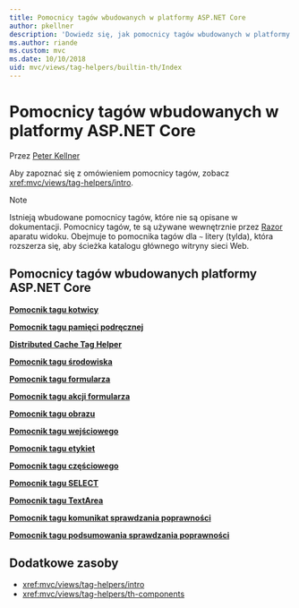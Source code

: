 ```yaml
---
title: Pomocnicy tagów wbudowanych w platformy ASP.NET Core
author: pkellner
description: 'Dowiedz się, jak pomocnicy tagów wbudowanych w platformy ASP.NET Core zwiększyć produktywność.'
ms.author: riande
ms.custom: mvc
ms.date: 10/10/2018
uid: mvc/views/tag-helpers/builtin-th/Index
---
```


# <a name="aspnet-core-built-in-tag-helpers"></a>Pomocnicy tagów wbudowanych w platformy ASP.NET Core

Przez [Peter Kellner](http://peterkellner.net)

Aby zapoznać się z omówieniem pomocnicy tagów, zobacz <xref:mvc/views/tag-helpers/intro>.

> [!NOTE]
> Istnieją wbudowane pomocnicy tagów, które nie są opisane w dokumentacji. Pomocnicy tagów, te są używane wewnętrznie przez [Razor](xref:mvc/views/razor) aparatu widoku. Obejmuje to pomocnika tagów dla `~` litery (tylda), która rozszerza się, aby ścieżka katalogu głównego witryny sieci Web.

## <a name="built-in-aspnet-core-tag-helpers"></a>Pomocnicy tagów wbudowanych platformy ASP.NET Core

**[Pomocnik tagu kotwicy](xref:mvc/views/tag-helpers/builtin-th/anchor-tag-helper)**

**[Pomocnik tagu pamięci podręcznej](xref:mvc/views/tag-helpers/builtin-th/cache-tag-helper)**

**[Distributed Cache Tag Helper](xref:mvc/views/tag-helpers/builtin-th/distributed-cache-tag-helper)**

**[Pomocnik tagu środowiska](xref:mvc/views/tag-helpers/builtin-th/environment-tag-helper)**

[comment]: **[FormActionTagHelper](xref:mvc/views/tag-helpers/builtin-th/form-action-tag-helper)**

**[Pomocnik tagu formularza](xref:mvc/views/working-with-forms#the-form-tag-helper)**

**[Pomocnik tagu akcji formularza](xref:mvc/views/working-with-forms#the-form-action-tag-helper)**

**[Pomocnik tagu obrazu](xref:mvc/views/tag-helpers/builtin-th/image-tag-helper)**

**[Pomocnik tagu wejściowego](xref:mvc/views/working-with-forms#the-input-tag-helper)**

**[Pomocnik tagu etykiet](xref:mvc/views/working-with-forms#the-label-tag-helper)**

[comment]: **[LinkTagHelper](xref:mvc/views/tag-helpers/builtin-th/link-tag-helper)**

[comment]: **[OptionTagHelper](xref:mvc/views/tag-helpers/builtin-th/option-tag-helper)**

[comment]: **[ScriptTagHelper](xref:mvc/views/tag-helpers/builtin-th/script-tag-helper)**

**[Pomocnik tagu częściowego](xref:mvc/views/tag-helpers/builtin-th/partial-tag-helper)**

**[Pomocnik tagu SELECT](xref:mvc/views/working-with-forms#the-select-tag-helper)**

**[Pomocnik tagu TextArea](xref:mvc/views/working-with-forms#the-textarea-tag-helper)**

**[Pomocnik tagu komunikat sprawdzania poprawności](xref:mvc/views/working-with-forms#the-validation-message-tag-helper)**

**[Pomocnik tagu podsumowania sprawdzania poprawności](xref:mvc/views/working-with-forms#the-validation-summary-tag-helper)**

## <a name="additional-resources"></a>Dodatkowe zasoby

* <xref:mvc/views/tag-helpers/intro>
* <xref:mvc/views/tag-helpers/th-components>
